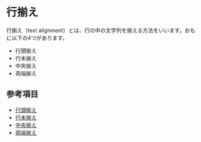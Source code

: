 # 行揃え

行揃え（text alignment）とは、行の中の文字列を揃える方法をいいます。おもに以下の4つがあります。

- 行頭揃え
- 行末揃え
- 中央揃え
- 両端揃え

## 参考項目

- [行頭揃え](./flush-left.md)
- [行末揃え](./flush-right.md)
- [中央揃え](./centered.md)
- [両端揃え](./justified.md)
